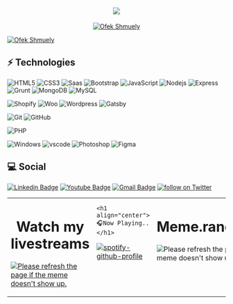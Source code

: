 
<h1 align="center"><img src="https://komarev.com/ghpvc/?username=ofekshmuely&style=plastic"/> </h1>


<p align="center">
  <a href="https://github.com/ofekshmuely/my-avatar"><img src="https://raw.githubusercontent.com/ofekshmuely/ofekshmuely/master/assets/text.png" alt="Ofek Shmuely" ></a>
</p>
<a href="https://github.com/ofekshmuely/my-avatar"><img src="https://pbs.twimg.com/profile_banners/876106701895847936/1594601562/1500x500" alt="Ofek Shmuely" ></a>
</p>







## ⚡ Technologies

![HTML5](https://img.shields.io/badge/-HTML5-E34F26?style=flat-square&logo=html5&logoColor=white)
![CSS3](https://img.shields.io/badge/-CSS3-1572B6?style=flat-square&logo=css3)
![Saas](https://img.shields.io/badge/-Saas-cc6699?style=flat-square&logo=sass&labelColor=black)
![Bootstrap](https://img.shields.io/badge/-Bootstrap-563D7C?style=flat-square&logo=bootstrap&labelColor=black)
![JavaScript](https://img.shields.io/badge/-JavaScript-F7DF1E?style=flat-square&logo=javascript&labelColor=black)
![Nodejs](https://img.shields.io/badge/-Nodejs-black?style=flat-square&logo=Node.js&labelColor=black)
![Express](https://img.shields.io/badge/-Express-black?style=flat-square&logo=Express&labelColor=black)
![Grunt](https://img.shields.io/badge/-Grunt-FBA919?style=flat-square&logo=Grunt&labelColor=FBA919&logoColor=black)
![MongoDB](https://img.shields.io/badge/-MongoDB-47A248?style=flat-square&logo=MongoDB&labelColor=black)
![MySQL](https://img.shields.io/badge/-MySQL-black?style=flat-square&logo=MySQL&labelColor=black)

![Shopify](https://img.shields.io/badge/-Shopify-black?style=flat-square&logo=Shopify&labelColor=black)
![Woo](https://img.shields.io/badge/-WooCommerce-black?style=flat-square&logo=Woo&labelColor=black)
![Wordpress](https://img.shields.io/badge/-Wordpress-black?style=flat-square&logo=Wordpress&labelColor=black)
![Gatsby](https://img.shields.io/badge/-Gatsby-black?style=flat-square&logo=Gatsby&labelColor=black)

![Git](https://img.shields.io/badge/-Git-black?style=flat-square&logo=git&labelColor=black)
![GitHub](https://img.shields.io/badge/-GitHub-181717?style=flat-square&logo=github&labelColor=black)

![PHP](https://img.shields.io/badge/-PHP-7377AD?style=flat-square&logo=PHP&labelColor=7377AD&logoColor=black)


![Windows](https://img.shields.io/badge/-Windows-black?style=flat-square&logo=Windows&labelColor=0078d7)
![vscode](https://img.shields.io/badge/-Visual%20Studio%20Code-black?style=flat-square&logo=Visual%20Studio%20Code&labelColor=0078d7)
![Photoshop](https://img.shields.io/badge/-Adobe%20Photoshop-black?style=flat-square&logo=Adobe%20Photoshop&labelColor=0078d7&logoColor=white)
![Figma](https://img.shields.io/badge/-Figma-black?style=flat-square&logo=Figma&labelColor=0078d7&logoColor=white)



## 💻 Social

<p align="center">

[![Linkedin Badge](https://img.shields.io/badge/-Ofek%20Shmuely-blue?style=flat-square&logo=Linkedin&logoColor=white&link=https://www.linkedin.com/in/ofeks)](https://www.linkedin.com/in/ofeks/)
[![Youtube Badge](https://img.shields.io/badge/-Ofeks-darkred?style=flat-square&logo=youtube&logoColor=white&link=https://www.youtube.com/c/koolkanna)](https://www.youtube.com/ofek15)
[![Gmail Badge](https://img.shields.io/badge/-hire@ofek.xyz-c14438?style=flat-square&logo=Gmail&logoColor=white&link=mailto:hire@ofek.xyz)](mailto:hire@ofek.xyz)
<a href="https://twitter.com/intent/follow?screen_name=ofek_shmuely"> <img src="https://img.shields.io/twitter/follow/ofek_shmuely?style=social&logo=twitter" alt="follow on Twitter"></a>


<table><tr><td valign="top" width="30%">
  <h1 align="center">Watch my livestreams</h1>


  <a href="https://www.twitch.tv/ofeks"><img src='https://media.tenor.com/cXxyLBfDOUgAAAAC/streaming-twitch.gif' title="Meme" alt="Please refresh the page if the meme doesn't show up."></a>




</td><td valign="top" width="20%">



    <h1 align="center">🎧Now Playing..</h1>


  [![spotify-github-profile](https://spotify-github-profile.vercel.app/api/view?uid=5e5ory0hr7zwqtqf89pwpup0j&cover_image=true&theme=default&show_offline=false&bar_color=53b14f&bar_color_cover=false)](https://github.com/kittinan/spotify-github-profile)

</td><td valign="top" width="50%">



  <h1 align="center">Meme.random()</h1>
<img src='https://random-memer.herokuapp.com/' title="Meme" alt="Please refresh the page if the meme doesn't show up.">

</div>

</td></tr></table>  

